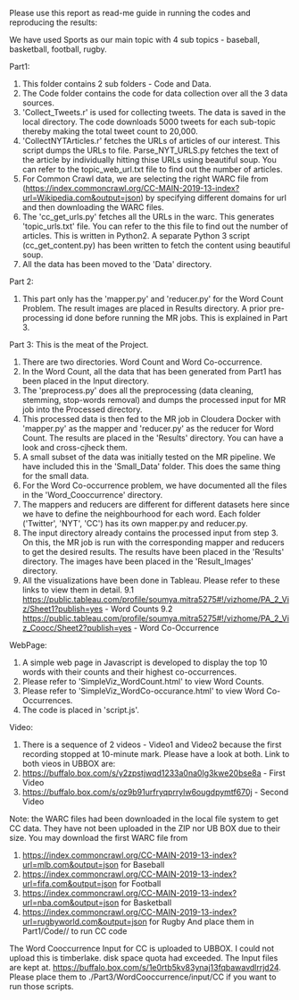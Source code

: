 Please use this report as read-me guide in running the codes and reproducing the results:

We have used Sports as our main topic with 4 sub topics - baseball, basketball, football, rugby.

Part1:
1. This folder contains 2 sub folders - Code and Data.
2. The Code folder contains the code for data collection over all the 3 data sources.
3. 'Collect_Tweets.r' is used for collecting tweets. The data is saved in the local directory. The code downloads 5000 tweets for each sub-topic thereby making the total tweet count to 20,000.
4. 'CollectNYTArticles.r' fetches the URLs of articles of our interest. This script dumps the URLs to file. Parse_NYT_URLS.py fetches the text of the article by individually hitting thise URLs using beautiful soup. You can refer to the topic_web_url.txt file to find out the number of articles.
5. For Common Crawl data, we are selecting the right WARC file from (https://index.commoncrawl.org/CC-MAIN-2019-13-index?url=Wikipedia.com&output=json) by specifying different domains for url and then downloading the WARC files.
6. The 'cc_get_urls.py' fetches all the URLs in the warc. This generates 'topic_urls.txt' file. You can refer to the this file to find out the number of articles. This is written in Python2. A separate Python 3 script (cc_get_content.py) has been written to fetch the content using beautiful soup.
7. All the data has been moved to the 'Data' directory.

Part 2:
1. This part only has the 'mapper.py' and 'reducer.py' for the Word Count Problem. The result images are placed in Results directory. A prior pre-processing id done before running the MR jobs. This is explained in Part 3.

Part 3:
This is the meat of the Project.
1. There are two directories. Word Count and Word Co-occurrence.
2. In the Word Count, all the data that has been generated from Part1 has been placed in the Input directory.
3. The 'preprocess.py' does all the preprocessing (data cleaning, stemming, stop-words removal) and dumps the processed input for MR job into the Processed directory.
4. This processed data is then fed to the MR job in Cloudera Docker with 'mapper.py' as the mapper and 'reducer.py' as the reducer for Word Count. The results are placed in the 'Results' directory. You can have a look and cross-cjheck them.
5. A small subset of the data was initially tested on the MR pipeline. We have included this in the 'Small_Data' folder. This does the same thing for the small data.
6. For the Word Co-occurrence problem, we have documented all the files in the 'Word_Cooccurrence' directory.
7. The mappers and reducers are different for different datasets here since we have to define the neighbourhood for each word. Each folder ('Twitter', 'NYT', 'CC') has its own mapper.py and reducer.py.
8. The input directory already contains the processed input from step 3. On this, the MR job is run with the corresponding mapper and reducers to get the desired results. The results have been placed in the 'Results' directory. The images have been placed in the 'Result_Images' directory.
9. All the visualizations have been done in Tableau. Please refer to these links to view them in detail.
    9.1 https://public.tableau.com/profile/soumya.mitra5275#!/vizhome/PA_2_Viz/Sheet1?publish=yes - Word Counts
    9.2 https://public.tableau.com/profile/soumya.mitra5275#!/vizhome/PA_2_Viz_Coocc/Sheet2?publish=yes - Word Co-Occurrence



WebPage:
1. A simple web page in Javascript is developed to display the top 10 words with their counts and their highest co-occurrences.
2. Please refer to 'SimpleViz_WordCount.html' to view Word Counts.
3. Please refer to 'SimpleViz_WordCo-occurance.html' to view Word Co-Occurrences.
4. The code is placed in 'script.js'.

Video: 
1. There is a sequence of 2 videos - Video1 and Video2 because the first recording stopped at 10-minute mark. Please have a look at both. Link to both vieos in UBBOX are: 
2. https://buffalo.box.com/s/y2zpstjwqd1233a0na0lg3kwe20bse8a - First Video 
3. https://buffalo.box.com/s/oz9b91urfryqprrylw6ougdpymtf670j - Second Video


Note: the WARC files had been downloaded in the local file system to get CC data. They have not been uploaded in the ZIP nor UB BOX due to their size. You may download the first WARC file from
1. https://index.commoncrawl.org/CC-MAIN-2019-13-index?url=mlb.com&output=json for Baseball
2. https://index.commoncrawl.org/CC-MAIN-2019-13-index?url=fifa.com&output=json for Football
3. https://index.commoncrawl.org/CC-MAIN-2019-13-index?url=nba.com&output=json for Basketball
4. https://index.commoncrawl.org/CC-MAIN-2019-13-index?url=rugbyworld.com&output=json for Rugby
And place them in Part1/Code/<Topic>/ to run CC code 


The Word Cooccurrence Input for CC is uploaded to UBBOX. I could not upload this is timberlake. disk space quota had exceeded. The Input files are kept at. 
https://buffalo.box.com/s/1e0rtb5kv83ynaj13fqbawavdlrrjd24. Please place them to ./Part3/WordCooccurrence/input/CC if you want to run those scripts.


